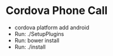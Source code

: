 # Cordova Phone Call

- cordova platform add android
- Run: ./SetupPlugins
- Run: bower install
- Run: ./install
